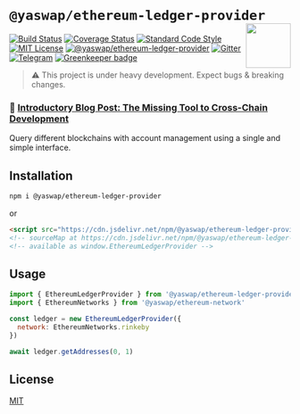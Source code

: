 # `@yaswap/ethereum-ledger-provider` <img align="right" src="https://raw.githubusercontent.com/liquality/chainabstractionlayer/master/liquality-logo.png" height="80px" />

[![Build Status](https://travis-ci.com/liquality/chainabstractionlayer.svg?branch=master)](https://travis-ci.com/liquality/chainabstractionlayer)
[![Coverage Status](https://coveralls.io/repos/github/liquality/chainabstractionlayer/badge.svg?branch=master)](https://coveralls.io/github/liquality/chainabstractionlayer?branch=master)
[![Standard Code Style](https://img.shields.io/badge/codestyle-standard-brightgreen.svg)](https://github.com/standard/standard)
[![MIT License](https://img.shields.io/badge/license-MIT-brightgreen.svg)](../../LICENSE.md)
[![@yaswap/ethereum-ledger-provider](https://img.shields.io/npm/dt/@yaswap/ethereum-ledger-provider.svg)](https://npmjs.com/package/@yaswap/ethereum-ledger-provider)
[![Gitter](https://img.shields.io/gitter/room/liquality/Lobby.svg)](https://gitter.im/liquality/Lobby?source=orgpage)
[![Telegram](https://img.shields.io/badge/chat-on%20telegram-blue.svg)](https://t.me/Liquality) [![Greenkeeper badge](https://badges.greenkeeper.io/liquality/chainabstractionlayer.svg)](https://greenkeeper.io/)

> :warning: This project is under heavy development. Expect bugs & breaking changes.

### :pencil: [Introductory Blog Post: The Missing Tool to Cross-Chain Development](https://medium.com/liquality/the-missing-tool-to-cross-chain-development-2ebfe898efa1)

Query different blockchains with account management using a single and simple interface.

## Installation

```bash
npm i @yaswap/ethereum-ledger-provider
```

or

```html
<script src="https://cdn.jsdelivr.net/npm/@yaswap/ethereum-ledger-provider@0.2.3/dist/ethereum-ledger-provider.min.js"></script>
<!-- sourceMap at https://cdn.jsdelivr.net/npm/@yaswap/ethereum-ledger-provider@0.2.3/dist/ethereum-ledger-provider.min.js.map -->
<!-- available as window.EthereumLedgerProvider -->
```

## Usage

```js
import { EthereumLedgerProvider } from '@yaswap/ethereum-ledger-provider'
import { EthereumNetworks } from '@yaswap/ethereum-network'

const ledger = new EthereumLedgerProvider({
  network: EthereumNetworks.rinkeby
})

await ledger.getAddresses(0, 1)
```

## License

[MIT](../../LICENSE.md)
